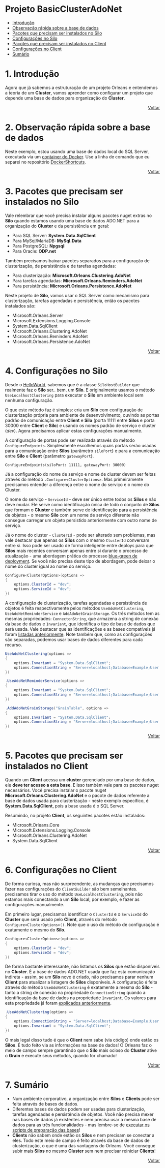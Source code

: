 # Projeto BasicClusterAdoNet

- [Introdução](#1-introdução)
- [Observação rápida sobre a base de dados](#2-observação-rápida-sobre-a-base-de-dados)
- [Pacotes que precisam ser instalados no Silo](#3-pacotes-que-precisam-ser-instalados-no-silo)
- [Configurações no Silo](#4-configurações-no-silo)
- [Pacotes que precisam ser instalados no Client](#5-pacotes-que-precisam-ser-instalados-no-client)
- [Configurações no Client](#6-configurações-no-client)
- [Sumário](#7-sumário)

# 1. Introdução

Agora que já sabemos a estruturação de um projeto Orleans e entendemos a teoria de um **Cluster**, vamos aprender como configurar um projeto que depende uma base de dados para organização do **Cluster**.

<div align="right">
	
[Voltar](#projeto-basicclusteradonet)

</div>

# 2. Observação rápida sobre a base de dados

Neste exemplo, estou usando uma base de dados local do SQL Server, executada via um [container do Docker](https://www.docker.com). Use a linha de comando que eu separei no repositório [DockerShortcuts](https://github.com/prrandrade/DockerShortcuts).

<div align="right">
	
[Voltar](#projeto-basicclusteradonet)

</div>

# 3. Pacotes que precisam ser instalados no Silo

Vale relembrar que você precisa instalar alguns pacotes nuget extras no **Silo** quando estamos usando uma base de dados ADO.NET para a organização do **Cluster** e da persistência em geral:

- Para SQL Server: **System.Data.SqlClient**
- Para MySql/MariaDB: **MySql.Data**
- Para PostgreSQL: **Npgsql**
- Para Oracle: **ODP.net**

Também precisamos baixar pacotes separados para a configuração de clusterização, de persistência e de tarefas agendadas:

- Para clusterização: **Microsoft.Orleans.Clustering.AdoNet**
- Para tarefas agendadas: **Microsoft.Orleans.Reminders.AdoNet**
- Para persistência: **Microsoft.Orleans.Persistence.AdoNet**

Neste projeto de **Silo**, vamos usar o SQL Server como mecanismo para clusterização, tarefas agendadas e persistência, então os pacotes instalados são:

- Microsoft.Orleans.Server
- Microsoft.Extensions.Logging.Console
- System.Data.SqlClient
- Microsoft.Orleans.Clustering.AdoNet
- Microsoft.Orleans.Reminders.AdoNet
- Microsoft.Orleans.Persistence.AdoNet

<div align="right">
	
[Voltar](#projeto-basicclusteradonet)

</div>

# 4. Configurações no Silo

Desde o [HelloWorld][helloworld], sabemos que é a classe `SiloHostBuilder` que realmente faz o **Silo** ser.. bem, um **Silo**. E originalmente usamos o método `UseLocalhostClustering` para executar o **Silo** em ambiente local sem nenhuma configuração.

O que este método faz é simples: cria um **Silo** com configuração de clusterização própria para ambiente de desenvolvimento, ouvindo as portas padrão de comunicação entre **Client** e **Silo** (porta 11111 entre **Silos** e porta 30000 entre **Client** e **Silo**) e usando os nomes padrão de serviço e cluster (*dev*). Agora precisamos aplicar estas configurações manualmente.

A configuração de portas pode ser realizada através do método `ConfigureEndpoints`. Simplesmente escolhemos quais portas serão usadas para a comunicação entre **Silos** (parâmetro `siloPort`) e para a comunicação entre **Silo** e **Client** (parâmetro `gatewayPort`).

```
ConfigureEndpoints(siloPort: 11111, gatewayPort: 30000)
```

Já a configuração do nome de serviço e nome de cluster devem ser feitas através do método `.Configure<ClusterOptions>`. Mas primeiramente precisamos entender a diferença entre o nome do serviço e o nome do Cluster.

O nome do serviço - `ServiceId` - deve ser único entre todos os **Silos** e não deve mudar. Ele serve como identificação única de todo o conjunto de **Silos** que formam o **Cluster** e também serve de identificação para a persistência de objetos - o mesmo **Silo** com um nome de serviço diferente não consegue carregar um objeto persistido anteriormente com outro nome de serviço.

Já o nome do cluster - `ClusterId` - pode ser alterado sem problemas, mas vale destacar que apenas os **Silos** com o mesmo `ClusterId` conversam entre si. Isso pode ser usado de forma inteligente entre deploys para que **Silos** mais recentes conversam apenas entre si durante o processo de atualização - uma abordagem prática do processo [blue-green de deployment][bluegreen]. Se você não precisa deste tipo de abordagem, pode deixar o nome do cluster igual ao nome do serviço.

```csharp
Configure<ClusterOptions>(options =>
{
	options.ClusterId = "dev";
	options.ServiceId = "dev";
})
```

A configuração de clusterização, tarefas agendadas e persistência de objetos é feita respectivamente pelos métodos `UseAdoNetClustering`, `UseAdoNetReminderService` e `AddAdoNetGrainStorage`. Os três métodos tem as mesmas propriedades: `ConnectonString`, que armazena a string de conexão da base de dados e `Invariant`, que identifica o tipo de base de dados que será usada. Vale destacar que as identificações e as bases compatíveis já foram [listadas anteriormente][readme-parte2]. Note também que, como as configurações são separadas, podemos usar bases de dados diferentes para cada recurso.

```csharp
UseAdoNetClustering(options =>
{
	options.Invariant = "System.Data.SqlClient";
	options.ConnectionString = "Server=localhost;Database=Example;User Id=sa;Password=root@1234";
})

.UseAdoNetReminderService(options =>
{
	options.Invariant = "System.Data.SqlClient";
	options.ConnectionString = "Server=localhost;Database=Example;User Id=sa;Password=root@1234";
})

.AddAdoNetGrainStorage("GrainTable", options =>
{
	options.Invariant = "System.Data.SqlClient";
	options.ConnectionString = "Server=localhost;Database=Example;User Id=sa;Password=root@1234";
})
```

<div align="right">
	
[Voltar](#projeto-basicclusteradonet)

</div>

# 5. Pacotes que precisam ser instalados no Client

Quando um **Client** acessa um **cluster** gerenciado por uma base de dados, ele **deve ter acesso a esta base**. E isso também vale para os pacotes nuget necessários. Você precisa instalar o pacote nuget **Microsoft.Orleans.Clustering.AdoNet** e o pacote de dados referente a base de dados usada para clusterização - neste exemplo específico, é **System.Data.SqlClient**, pois a base usada é o SQL Server.

Resumindo, no projeto **Client**, os seguintes pacotes estão instalados:

- Microsoft.Orleans.Core
- Microsoft.Extensions.Logging.Console
- Microsoft.Orleans.Clustering.AdoNet
- System.Data.SqlClient

<div align="right">
	
[Voltar](#projeto-basicclusteradonet)

</div>

# 6. Configurações no Client

De forma curiosa, mas não surpreendente, as mudanças que precisamos fazer nas configurações do `ClientBuilder` são bem semelhantes. precisamos tirar o uso do método `UseLocalhostClustering`, pois não estamos mais conectando a um **Silo** local, por exemplo, e fazer as configurações manualmente.

Em primeiro lugar, precisamos identificar o `ClusterId` e o `ServiceId` do **Cluster** que será usado pelo **Client**, através do método `Configure<ClusterOptions>()`. Note que o uso do método de configuração é exatamente o mesmo do **Silo**.

```csharp
Configure<ClusterOptions>(options =>
{
	options.ClusterId = "dev";
	options.ServiceId = "dev";
})
```

De forma bastante interessante, não listamos os **Silos** que estão disponíveis no **Cluster**. É a base de dados ADO.NET usada que faz esta comunicação indireta - assim, se um **Silo** novo é criado, não precisamos parar nenhum **Client** para atualizar a listagem de **Silos** disponíveis. A configuração é feita através do método `UseAdoNetClustering` é exatamente a mesma do **Silo** - tanto a string de conexão na propriedade `ConnectionString` quando a identificação da base de dados na propriedade `Invariant`. Os valores para esta propriedade já foram [explicados anteriormente][readme-parte2].

```csharp
.UseAdoNetClustering(options =>
{
	options.ConnectionString = "Server=localhost;Database=Example;User Id=sa;Password=root@1234";
	options.Invariant = "System.Data.SqlClient";
})
```

O mais legal disso tudo é que o **Client** nem sabe (via código) onde estão os **Silos**. É tudo feito via as informações na base de dados! O Orleans faz o meio de campo sempre garantindo que o **Silo** mais ocioso do **Cluster** ative o **Grain** e execute seus métodos, quando for chamado!

<div align="right">
	
[Voltar](#projeto-basicclusteradonet)

</div>

# 7. Sumário

- Num ambiente corporativo, a organização entre **Silos** e **Clients** pode ser feita através de bases de dados.
- Diferentes bases de dados podem ser usadas para clusterização, tarefas agendadas e persistência de objetos. Você não precisa mexer nas bases de dados já existentes e nem precisa usar a mesma base de dados para as três funcionalidades - mas lembre-se de [executar os scripts de preparação das bases][readme-parte2]!
- **Clients** não sabem onde estão os **Silos** e nem precisam se conectar a eles. Todo este meio de campo é feito através da base de dados de clusterização, o que é uma das vantagens do Orleans. Você consegue subir mais **Silos** no mesmo **Cluster** sem nem precisar reiniciar **Clients**!

<div align="right">
	
[Voltar](#projeto-basicclusteradonet)

</div>

[bluegreen]: https://martinfowler.com/bliki/BlueGreenDeployment.html
[readme-parte2]: https://github.com/prrandrade/OrleansStudy/tree/master/Parte%202%20-%20Computa%C3%A7%C3%A3o%20distribu%C3%ADda%20e%20persist%C3%AAncia%20com%20o%20Orleans
[helloworld]: https://github.com/prrandrade/OrleansStudy/tree/master/Projetos/01-HelloWorld
